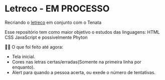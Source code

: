 # Letreco - EM PROCESSO
Recriando o [letreco](https://www.gabtoschi.com/letreco/) em conjunto com o Tenata

Esse repositório tem como maior objetivo o estudos das linguagens:
HTML
CSS
JavaScript
e possivelmente Phyton

👩‍💻 O que foi feito até agora:
- Tela inicial.
- Cores nas letras certas/erradas(Somente na primeira linha por enquanto).
- Alert para quando a pessoa acerta, ou exede o número de tentativas.
